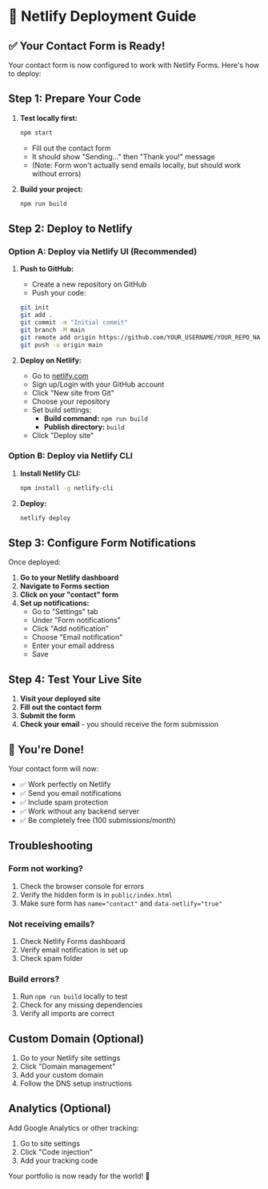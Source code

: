 # 🚀 Netlify Deployment Guide

## ✅ Your Contact Form is Ready!

Your contact form is now configured to work with Netlify Forms. Here's how to deploy:

## Step 1: Prepare Your Code

1. **Test locally first:**
   ```bash
   npm start
   ```
   - Fill out the contact form
   - It should show "Sending..." then "Thank you!" message
   - (Note: Form won't actually send emails locally, but should work without errors)

2. **Build your project:**
   ```bash
   npm run build
   ```

## Step 2: Deploy to Netlify

### Option A: Deploy via Netlify UI (Recommended)

1. **Push to GitHub:**
   - Create a new repository on GitHub
   - Push your code:
   ```bash
   git init
   git add .
   git commit -m "Initial commit"
   git branch -M main
   git remote add origin https://github.com/YOUR_USERNAME/YOUR_REPO_NAME.git
   git push -u origin main
   ```

2. **Deploy on Netlify:**
   - Go to [netlify.com](https://netlify.com)
   - Sign up/Login with your GitHub account
   - Click "New site from Git"
   - Choose your repository
   - Set build settings:
     - **Build command:** `npm run build`
     - **Publish directory:** `build`
   - Click "Deploy site"

### Option B: Deploy via Netlify CLI

1. **Install Netlify CLI:**
   ```bash
   npm install -g netlify-cli
   ```

2. **Deploy:**
   ```bash
   netlify deploy
   ```

## Step 3: Configure Form Notifications

Once deployed:

1. **Go to your Netlify dashboard**
2. **Navigate to Forms section**
3. **Click on your "contact" form**
4. **Set up notifications:**
   - Go to "Settings" tab
   - Under "Form notifications"
   - Click "Add notification"
   - Choose "Email notification"
   - Enter your email address
   - Save

## Step 4: Test Your Live Site

1. **Visit your deployed site**
2. **Fill out the contact form**
3. **Submit the form**
4. **Check your email** - you should receive the form submission

## 🎉 You're Done!

Your contact form will now:
- ✅ Work perfectly on Netlify
- ✅ Send you email notifications
- ✅ Include spam protection
- ✅ Work without any backend server
- ✅ Be completely free (100 submissions/month)

## Troubleshooting

### Form not working?
1. Check the browser console for errors
2. Verify the hidden form is in `public/index.html`
3. Make sure form has `name="contact"` and `data-netlify="true"`

### Not receiving emails?
1. Check Netlify Forms dashboard
2. Verify email notification is set up
3. Check spam folder

### Build errors?
1. Run `npm run build` locally to test
2. Check for any missing dependencies
3. Verify all imports are correct

## Custom Domain (Optional)

1. Go to your Netlify site settings
2. Click "Domain management"
3. Add your custom domain
4. Follow the DNS setup instructions

## Analytics (Optional)

Add Google Analytics or other tracking:
1. Go to site settings
2. Click "Code injection"
3. Add your tracking code

Your portfolio is now ready for the world! 🌟 